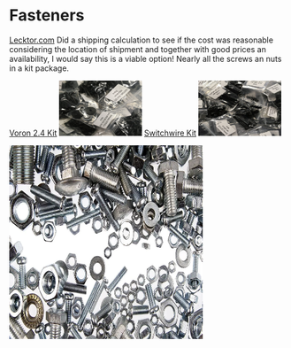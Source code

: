# Fasteners

[Lecktor.com](https://lecktor.com/en/)  Did a shipping calculation to see if the cost was reasonable considering the location of shipment and together with good prices an availability, I would say this is a viable option! Nearly all the screws an nuts in a kit package.

[Voron 2.4 Kit](/Build%20Resources/Fasteners/Voron%202.4) <img src="images/VRN-24-HRDWR-KIT-BLK.jpg" width=150 height=100 title="foto" /> [Switchwire Kit](/Build%20Resources/Fasteners/Voron%20Switchwire) <img src="images/VRN-SW-HRDWR-KIT.jpg" width=150 height=100 title="foto" />

<img src="images/screws.webp" width=350 height=350 title="Fasteners" />